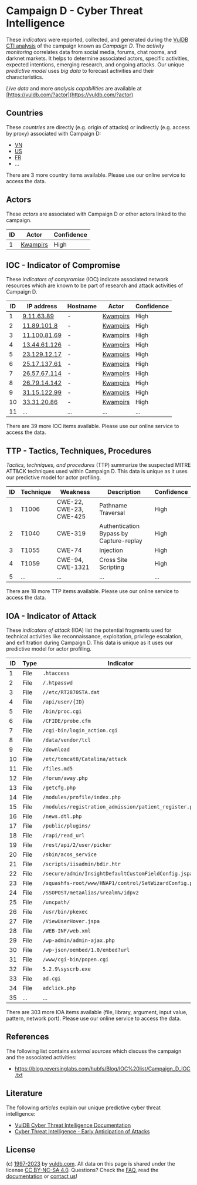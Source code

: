 # Campaign D - Cyber Threat Intelligence

These _indicators_ were reported, collected, and generated during the [VulDB CTI analysis](https://vuldb.com/?kb.cti) of the campaign known as _Campaign D_. The _activity monitoring_ correlates data from social media, forums, chat rooms, and darknet markets. It helps to determine associated actors, specific activities, expected intentions, emerging research, and ongoing attacks. Our unique _predictive model_ uses _big data_ to forecast activities and their characteristics.

_Live data_ and more _analysis capabilities_ are available at [https://vuldb.com/?actor](https://vuldb.com/?actor)

## Countries

These _countries_ are directly (e.g. origin of attacks) or indirectly (e.g. access by proxy) associated with Campaign D:

* [VN](https://vuldb.com/?country.vn)
* [US](https://vuldb.com/?country.us)
* [FR](https://vuldb.com/?country.fr)
* ...

There are 3 more country items available. Please use our online service to access the data.

## Actors

These _actors_ are associated with Campaign D or other actors linked to the campaign.

ID | Actor | Confidence
-- | ----- | ----------
1 | [Kwampirs](https://vuldb.com/?actor.kwampirs) | High

## IOC - Indicator of Compromise

These _indicators of compromise_ (IOC) indicate associated network resources which are known to be part of research and attack activities of Campaign D.

ID | IP address | Hostname | Actor | Confidence
-- | ---------- | -------- | ----- | ----------
1 | [9.11.63.89](https://vuldb.com/?ip.9.11.63.89) | - | [Kwampirs](https://vuldb.com/?actor.kwampirs) | High
2 | [11.89.101.8](https://vuldb.com/?ip.11.89.101.8) | - | [Kwampirs](https://vuldb.com/?actor.kwampirs) | High
3 | [11.100.81.69](https://vuldb.com/?ip.11.100.81.69) | - | [Kwampirs](https://vuldb.com/?actor.kwampirs) | High
4 | [13.44.61.126](https://vuldb.com/?ip.13.44.61.126) | - | [Kwampirs](https://vuldb.com/?actor.kwampirs) | High
5 | [23.129.12.17](https://vuldb.com/?ip.23.129.12.17) | - | [Kwampirs](https://vuldb.com/?actor.kwampirs) | High
6 | [25.17.137.61](https://vuldb.com/?ip.25.17.137.61) | - | [Kwampirs](https://vuldb.com/?actor.kwampirs) | High
7 | [26.57.67.114](https://vuldb.com/?ip.26.57.67.114) | - | [Kwampirs](https://vuldb.com/?actor.kwampirs) | High
8 | [26.79.14.142](https://vuldb.com/?ip.26.79.14.142) | - | [Kwampirs](https://vuldb.com/?actor.kwampirs) | High
9 | [31.15.122.99](https://vuldb.com/?ip.31.15.122.99) | - | [Kwampirs](https://vuldb.com/?actor.kwampirs) | High
10 | [33.31.20.86](https://vuldb.com/?ip.33.31.20.86) | - | [Kwampirs](https://vuldb.com/?actor.kwampirs) | High
11 | ... | ... | ... | ...

There are 39 more IOC items available. Please use our online service to access the data.

## TTP - Tactics, Techniques, Procedures

_Tactics, techniques, and procedures_ (TTP) summarize the suspected MITRE ATT&CK techniques used within Campaign D. This data is unique as it uses our predictive model for actor profiling.

ID | Technique | Weakness | Description | Confidence
-- | --------- | -------- | ----------- | ----------
1 | T1006 | CWE-22, CWE-23, CWE-425 | Pathname Traversal | High
2 | T1040 | CWE-319 | Authentication Bypass by Capture-replay | High
3 | T1055 | CWE-74 | Injection | High
4 | T1059 | CWE-94, CWE-1321 | Cross Site Scripting | High
5 | ... | ... | ... | ...

There are 18 more TTP items available. Please use our online service to access the data.

## IOA - Indicator of Attack

These _indicators of attack_ (IOA) list the potential fragments used for technical activities like reconnaissance, exploitation, privilege escalation, and exfiltration during Campaign D. This data is unique as it uses our predictive model for actor profiling.

ID | Type | Indicator | Confidence
-- | ---- | --------- | ----------
1 | File | `.htaccess` | Medium
2 | File | `/.htpasswd` | Medium
3 | File | `//etc/RT2870STA.dat` | High
4 | File | `/api/user/{ID}` | High
5 | File | `/bin/proc.cgi` | High
6 | File | `/CFIDE/probe.cfm` | High
7 | File | `/cgi-bin/login_action.cgi` | High
8 | File | `/data/vendor/tcl` | High
9 | File | `/download` | Medium
10 | File | `/etc/tomcat8/Catalina/attack` | High
11 | File | `/files.md5` | Medium
12 | File | `/forum/away.php` | High
13 | File | `/getcfg.php` | Medium
14 | File | `/modules/profile/index.php` | High
15 | File | `/modules/registration_admission/patient_register.php` | High
16 | File | `/news.dtl.php` | High
17 | File | `/public/plugins/` | High
18 | File | `/rapi/read_url` | High
19 | File | `/rest/api/2/user/picker` | High
20 | File | `/sbin/acos_service` | High
21 | File | `/scripts/iisadmin/bdir.htr` | High
22 | File | `/secure/admin/InsightDefaultCustomFieldConfig.jspa` | High
23 | File | `/squashfs-root/www/HNAP1/control/SetWizardConfig.php` | High
24 | File | `/SSOPOST/metaAlias/%realm%/idpv2` | High
25 | File | `/uncpath/` | Medium
26 | File | `/usr/bin/pkexec` | High
27 | File | `/ViewUserHover.jspa` | High
28 | File | `/WEB-INF/web.xml` | High
29 | File | `/wp-admin/admin-ajax.php` | High
30 | File | `/wp-json/oembed/1.0/embed?url` | High
31 | File | `/www/cgi-bin/popen.cgi` | High
32 | File | `5.2.9\syscrb.exe` | High
33 | File | `ad.cgi` | Low
34 | File | `adclick.php` | Medium
35 | ... | ... | ...

There are 303 more IOA items available (file, library, argument, input value, pattern, network port). Please use our online service to access the data.

## References

The following list contains _external sources_ which discuss the campaign and the associated activities:

* https://blog.reversinglabs.com/hubfs/Blog/IOC%20list/Campaign_D_IOC.txt

## Literature

The following _articles_ explain our unique predictive cyber threat intelligence:

* [VulDB Cyber Threat Intelligence Documentation](https://vuldb.com/?kb.cti)
* [Cyber Threat Intelligence - Early Anticipation of Attacks](https://www.scip.ch/en/?labs.20201022)

## License

(c) [1997-2023](https://vuldb.com/?kb.changelog) by [vuldb.com](https://vuldb.com/?kb.about). All data on this page is shared under the license [CC BY-NC-SA 4.0](https://creativecommons.org/licenses/by-nc-sa/4.0/). Questions? Check the [FAQ](https://vuldb.com/?kb.faq), read the [documentation](https://vuldb.com/?kb) or [contact us](https://vuldb.com/?contact)!
